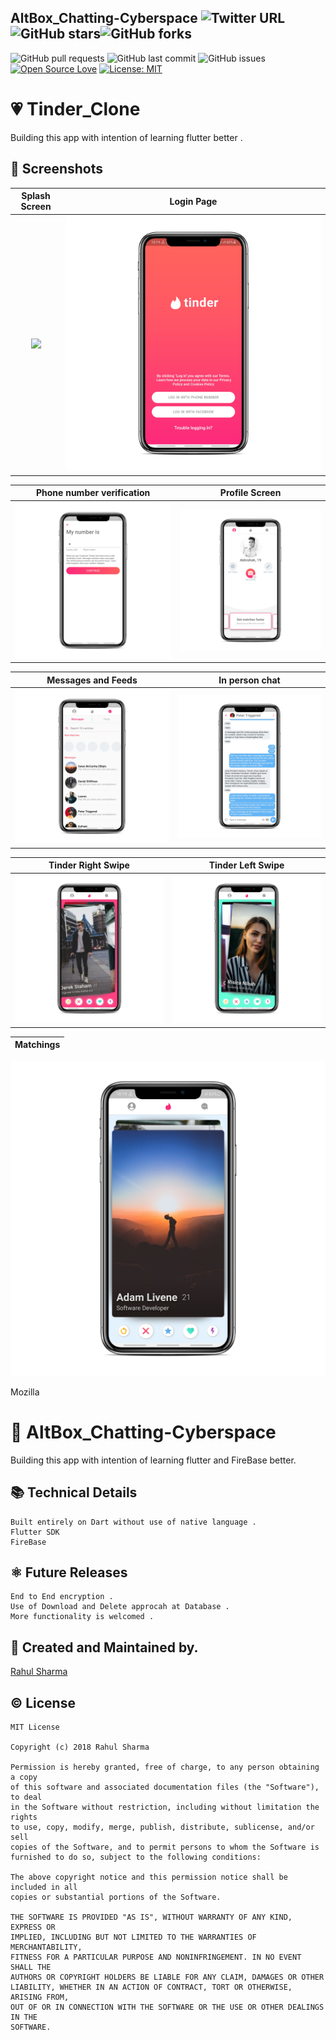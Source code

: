 ## AltBox_Chatting-Cyberspace ![Twitter URL](https://img.shields.io/twitter/url?style=social&url=https://twitter.com/rahuldcrm) ![GitHub stars](https://img.shields.io/github/stars/Noxx-7/AltBox_Chatting-Cyberspace?style=social)![GitHub forks](https://img.shields.io/github/forks/Noxx-7/AltBox_Chatting-Cyberspace?style=social) 
![GitHub pull requests](https://img.shields.io/github/issues-pr/Noxx-7/AltBox_Chatting-Cyberspace) ![GitHub last commit](https://img.shields.io/github/last-commit/Noxx-7/AltBox_Chatting-Cyberspace)  ![GitHub issues](https://img.shields.io/github/issues-raw/Noxx-7/AltBox_Chatting-Cyberspace) [![Open Source Love](https://badges.frapsoft.com/os/v2/open-source.svg?v=103)](https://github.com/Noxx-7/AltBox_Chatting-Cyberspace)
[![License: MIT](https://img.shields.io/badge/License-MIT-yellow.svg)](https://opensource.org/licenses/MIT)


# 💗 Tinder_Clone

Building this app with intention of learning flutter better .





## 📱 Screenshots
|                                                     Splash Screen                                                      |                                                   Login Page                                                   |
|:----------------------------------------------------------------------------------------------------------------------:|:--------------------------------------------------------------------------------------------------------------:|
| ![](https://github.com/Noxx-7/AltBox_Chatting-Cyberspace/assets/83027100/60d050a7-12a0-4489-8bbf-f6c692080fa0) | ![](https://github.com/iamabhishek229313/tinder_clone/blob/master/screenshots/tinder_clone_login.png?raw=true) |

|                                          Phone number verification                                           |                                                  Profile Screen                                                  |
|:------------------------------------------------------------------------------------------------------------:|:----------------------------------------------------------------------------------------------------------------:|
| ![](https://github.com/iamabhishek229313/tinder_clone/blob/master/screenshots/tinder_clone_otp.png?raw=true) | ![](https://github.com/iamabhishek229313/tinder_clone/blob/master/screenshots/tinder_clone_profile.png?raw=true) |


|                                                    Messages and Feeds                                                     |                                                    In person chat                                                     |
|:-------------------------------------------------------------------------------------------------------------------------:|:---------------------------------------------------------------------------------------------------------------------:|
| ![](https://github.com/iamabhishek229313/tinder_clone/blob/master/screenshots/tinder_clone_messagesandfeeds.png?raw=true) | ![](https://github.com/iamabhishek229313/tinder_clone/blob/master/screenshots/tinder_clone_InChatScreen.png?raw=true) |

|                                              Tinder Right Swipe                                               |                                               Tinder Left Swipe                                               |
|:-------------------------------------------------------------------------------------------------------------:|:-------------------------------------------------------------------------------------------------------------:|
| ![](https://github.com/iamabhishek229313/tinder_clone/blob/master/screenshots/tinder_clone_nope.png?raw=true) | ![](https://github.com/iamabhishek229313/tinder_clone/blob/master/screenshots/tinder_clone_like.png?raw=true) |

 Matchings     |
:-------------------------:|
![](https://github.com/iamabhishek229313/tinder_clone/blob/master/screenshots/tinder_clone_main.png)



Mozilla

# 🤖 AltBox_Chatting-Cyberspace

Building this app with intention of learning flutter and FireBase better.



## 📚 Technical Details
```
Built entirely on Dart without use of native language . 
Flutter SDK
FireBase
```
## ⚛ Future Releases
```
End to End encryption .
Use of Download and Delete approcah at Database .
More functionality is welcomed .
```


## 🙋 Created and Maintained by. 
[Rahul Sharma](https://github.com/Noxx-7)

## © License 
```
MIT License

Copyright (c) 2018 Rahul Sharma

Permission is hereby granted, free of charge, to any person obtaining a copy
of this software and associated documentation files (the "Software"), to deal
in the Software without restriction, including without limitation the rights
to use, copy, modify, merge, publish, distribute, sublicense, and/or sell
copies of the Software, and to permit persons to whom the Software is
furnished to do so, subject to the following conditions:

The above copyright notice and this permission notice shall be included in all
copies or substantial portions of the Software.

THE SOFTWARE IS PROVIDED "AS IS", WITHOUT WARRANTY OF ANY KIND, EXPRESS OR
IMPLIED, INCLUDING BUT NOT LIMITED TO THE WARRANTIES OF MERCHANTABILITY,
FITNESS FOR A PARTICULAR PURPOSE AND NONINFRINGEMENT. IN NO EVENT SHALL THE
AUTHORS OR COPYRIGHT HOLDERS BE LIABLE FOR ANY CLAIM, DAMAGES OR OTHER
LIABILITY, WHETHER IN AN ACTION OF CONTRACT, TORT OR OTHERWISE, ARISING FROM,
OUT OF OR IN CONNECTION WITH THE SOFTWARE OR THE USE OR OTHER DEALINGS IN THE
SOFTWARE.
```
